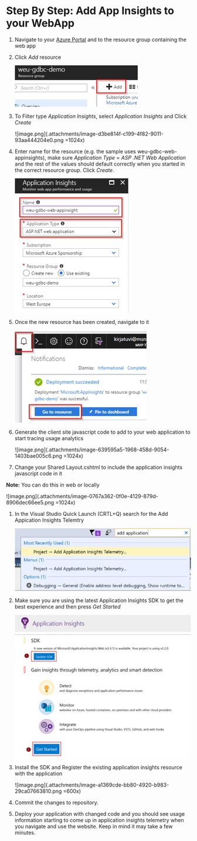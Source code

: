# Step By Step: Add App Insights to your WebApp #

1. Navigate to your [Azure Portal](http://portal.azure.com) and to the resource group containing the web app

1. Click _Add_ resource

   ![image.png](.attachments/image-abcca1d6-77ae-4394-9338-c04de6ed25a4.png)

1. To Filter type _Application Insights_, select _Application Insights_ and Click _Create_ 

   ![image.png](.attachments/image-d3be814f-c199-4f82-9011-93aa444204e0.png =1024x)

1. Enter name for the resource (e.g. the sample uses weu-gdbc-web-appinsights), make sure _Application Type = ASP .NET Web Application_ and the rest of the values should default correctly when you started in the correct resource group. Click _Create_.

   ![image.png](.attachments/image-a1369cde-bb80-4920-b983-29ca07663805.png)

1. Once the new resource has been created, navigate to it

   ![image.png](.attachments/image-837d1fda-77f0-4b54-a054-82499621a3d8.png)

1. Generate the client site javascript code to add to your web application to start tracing usage analytics

   ![image.png](.attachments/image-639595a5-1968-458d-9054-1403bae005c6.png =1024x)

1. Change your Shared Layout.cshtml to include the application insights javascript code in it

**Note:** You can do this in web or locally

   ![image.png](.attachments/image-0767a362-0f0e-4129-879d-8906dec66ee5.png =1024x)

1. In the Visual Studio Quick Launch (CRTL+Q) search for the Add Appication Insights Telemtry 

    ![image.png](.attachments\SearchForApplicationInsights.png)

1. Make sure you are using the latest Application Insights SDK to get the best experience and then press *Get Started*

   ![image.png](.attachments/image-a1369cde-bb80-4920-b983-29ca07663899.png )

1. Install the SDK and Register the existing application insights resource with the application

   ![image.png](.attachments/image-a1369cde-bb80-4920-b983-29ca07663810.png =600x)

1. Commit the changes to repository.

1. Deploy your application with changed code and you should see usage information starting to come up in application insights telemetry when you navigate and use the website. Keep in mind it may take a few minutes.